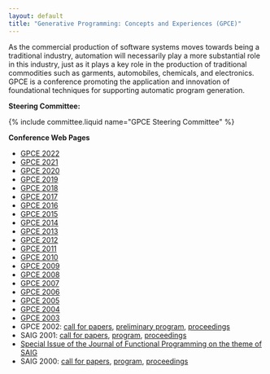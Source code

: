 ```yaml
---
layout: default
title: "Generative Programming: Concepts and Experiences (GPCE)"
---
```

As the commercial production of software systems moves towards being a traditional industry, automation will necessarily play a more substantial role in this industry, just as it plays a key role in the production of traditional commodities such as garments, automobiles, chemicals, and electronics. GPCE is a conference promoting the application and innovation of foundational techniques for supporting automatic program generation.

**Steering Committee:**
 
{% include committee.liquid name="GPCE Steering Committee" %}

**Conference Web Pages**

- [GPCE 2022](https://2022.splashcon.org/home/gpce-2022)
- [GPCE 2021](https://conf.researchr.org/home/gpce-2021)
- [GPCE 2020](https://conf.researchr.org/home/gpce-2020)
- [GPCE 2019](https://conf.researchr.org/home/gpce-2019)
- [GPCE 2018](https://conf.researchr.org/track/splash-2018/gpce-2018)
- [GPCE 2017](https://conf.researchr.org/track/gpce-2017/gpce-2017)
- [GPCE 2016](https://conf.researchr.org/track/gpce-2016/gpce-2016-papers)
- [GPCE 2015](https://2015.gpce.org/track/gpce2015)
- [GPCE 2014](http://program-transformation.org/GPCE14)
- [GPCE 2013](http://program-transformation.org/GPCE13/WebHome)
- [GPCE 2012](http://program-transformation.org/GPCE12/WebHome)
- [GPCE 2011](http://program-transformation.org/GPCE11/WebHome)
- [GPCE 2010](http://program-transformation.org/GPCE10/WebHome)
- [GPCE 2009](http://program-transformation.org/GPCE09/WebHome)
- [GPCE 2008](http://program-transformation.org/GPCE08/WebHome)
- [GPCE 2007](http://gpce07.gpce.org)
- [GPCE 2006](http://program-transformation.org/GPCE06/WebHome)
- [GPCE 2005](http://program-transformation.org/Gpce05/WebHome)
- [GPCE 2004](http://program-transformation.org/Gpce04/WebHome)
- [GPCE 2003](http://www.cc.gatech.edu/computing/GPCE03/)
- GPCE 2002: [call for papers](http://www.cs.rice.edu/~taha/gcse-saig/cfp02.html), [preliminary program](http://www.cs.rice.edu/~taha/gpce/02/prelim-program.html), [proceedings](http://link.springer.de/link/service/series/0558/tocs/t2487.htm)
- SAIG 2001: [call for papers](http://www.cs.rice.edu/~taha/saig/cfp01.html), [program](http://www.cs.rice.edu/~taha/saig/prelim-prog01.html), [proceedings](http://link.springer.de/link/service/series/0558/tocs/t2196.htm)
- [Special Issue of the Journal of Functional Programming on the theme of SAIG](http://www.cs.rice.edu/~taha/saig/jfp.html)
- SAIG 2000: [call for papers](http://www.cs.rice.edu/~taha/saig/cfp.html), [program](http://www.cs.rice.edu/~taha/saig/00/prog.html), [proceedings](http://link.springer.de/link/service/series/0558/tocs/t1924.htm)
